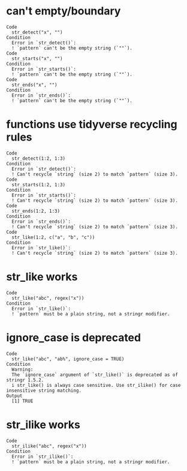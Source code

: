 # can't empty/boundary

    Code
      str_detect("x", "")
    Condition
      Error in `str_detect()`:
      ! `pattern` can't be the empty string (`""`).
    Code
      str_starts("x", "")
    Condition
      Error in `str_starts()`:
      ! `pattern` can't be the empty string (`""`).
    Code
      str_ends("x", "")
    Condition
      Error in `str_ends()`:
      ! `pattern` can't be the empty string (`""`).

# functions use tidyverse recycling rules

    Code
      str_detect(1:2, 1:3)
    Condition
      Error in `str_detect()`:
      ! Can't recycle `string` (size 2) to match `pattern` (size 3).
    Code
      str_starts(1:2, 1:3)
    Condition
      Error in `str_starts()`:
      ! Can't recycle `string` (size 2) to match `pattern` (size 3).
    Code
      str_ends(1:2, 1:3)
    Condition
      Error in `str_ends()`:
      ! Can't recycle `string` (size 2) to match `pattern` (size 3).
    Code
      str_like(1:2, c("a", "b", "c"))
    Condition
      Error in `str_like()`:
      ! Can't recycle `string` (size 2) to match `pattern` (size 3).

# str_like works

    Code
      str_like("abc", regex("x"))
    Condition
      Error in `str_like()`:
      ! `pattern` must be a plain string, not a stringr modifier.

# ignore_case is deprecated

    Code
      str_like("abc", "ab%", ignore_case = TRUE)
    Condition
      Warning:
      The `ignore_case` argument of `str_like()` is deprecated as of stringr 1.5.2.
      i str_like() is always case sensitive. Use str_ilike() for case insensitive string matching.
    Output
      [1] TRUE

# str_ilike works

    Code
      str_ilike("abc", regex("x"))
    Condition
      Error in `str_ilike()`:
      ! `pattern` must be a plain string, not a stringr modifier.

